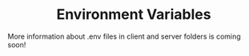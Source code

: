 <h1 align="center">Environment Variables</h1>

More information about .env files in client and server folders is coming soon!
